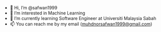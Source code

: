 - 👋 Hi, I’m @safwan1999
- 👀 I’m interested in Machine Learning
- 🌱 I’m currently learning Software Engineer at Universiti Malaysia Sabah
- 📫 You can reach me by my email (muhdnorsafwan1999@gmail.com)

<!---
safwan1999/safwan1999 is a ✨ special ✨ repository because its `README.md` (this file) appears on your GitHub profile.
You can click the Preview link to take a look at your changes.
--->
